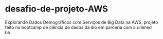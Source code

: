 # desafio-de-projeto-AWS
Explorando Dados Demográficos com Serviços de Big Data na AWS, projeto feito no bootcamp de ciência de dados da dio em parceria com a unimed bh.

